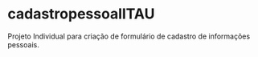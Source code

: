 # cadastropessoalITAU
Projeto Individual para criação de formulário de cadastro de informações pessoais.
